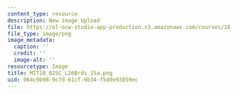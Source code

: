```yaml
---
content_type: resource
description: New image Upload
file: https://ol-ocw-studio-app-production.s3.amazonaws.com/courses/18-02sc-multivariable-calculus-fall-2010/964c9b989c7d61cf9b34f5dde93859ec_MIT18_02SC_L26Brds_15a.png
file_type: image/png
image_metadata:
  caption: ''
  credit: ''
  image-alt: ''
resourcetype: Image
title: MIT18_02SC_L26Brds_15a.png
uid: 964c9b98-9c7d-61cf-9b34-f5dde93859ec
---
```

